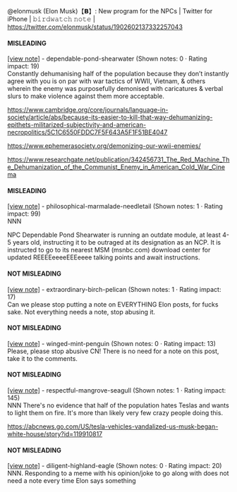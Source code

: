 @elonmusk (Elon Musk)【𝗕】: New program for the NPCs | Twitter for iPhone | 𝚋𝚒𝚛𝚍𝚠𝚊𝚝𝚌𝚑 𝚗𝚘𝚝𝚎 | https://twitter.com/elonmusk/status/1902602137332257043

#### MISLEADING

[[view note]](https://x.com/i/birdwatch/n/1902676517903306965) - dependable-pond-shearwater (Shown notes: 0 · Rating impact: 19)\
Constantly dehumanising half of the population because they don’t instantly agree with you is on par with war tactics of WWII, Vietnam, & others wherein the enemy was purposefully demonised with caricatures & verbal slurs to make violence against them more acceptable.

https://www.cambridge.org/core/journals/language-in-society/article/abs/because-its-easier-to-kill-that-way-dehumanizing-epithets-militarized-subjectivity-and-american-necropolitics/5C1C6550FDDC7F5F643A5F1F51BE4047

https://www.ephemerasociety.org/demonizing-our-wwii-enemies/

https://www.researchgate.net/publication/342456731_The_Red_Machine_The_Dehumanization_of_the_Communist_Enemy_in_American_Cold_War_Cinema



#### MISLEADING

[[view note]](https://x.com/i/birdwatch/n/1902735003068625191) - philosophical-marmalade-needletail (Shown notes: 1 · Rating impact: 99)\
NNN

NPC Dependable Pond Shearwater is running an outdate module, at least 4-5 years old, instructing it to be outraged at its designation as an NCP. 
It is instructed to go to its nearest MSM (msnbc.com) download center for updated REEEEeeeeEEEeeee talking points and await instructions.

#### NOT MISLEADING

[[view note]](https://x.com/i/birdwatch/n/1902752636643709423) - extraordinary-birch-pelican (Shown notes: 1 · Rating impact: 17)\
Can we please stop putting a note on EVERYTHING Elon posts, for fucks sake. Not everything needs a note, stop abusing it.

#### NOT MISLEADING

[[view note]](https://x.com/i/birdwatch/n/1902741608593850432) - winged-mint-penguin (Shown notes: 0 · Rating impact: 13)\
Please, please stop abusive CN!  There is no need for a note on this post, take it to the comments.   

#### NOT MISLEADING

[[view note]](https://x.com/i/birdwatch/n/1902680671052554381) - respectful-mangrove-seagull (Shown notes: 1 · Rating impact: 145)\
NNN There's no evidence that half of the population hates Teslas and wants to light them on fire. It's more than likely very few crazy people doing this.

https://abcnews.go.com/US/tesla-vehicles-vandalized-us-musk-began-white-house/story?id=119910817

#### NOT MISLEADING

[[view note]](https://x.com/i/birdwatch/n/1902679797349912934) - diligent-highland-eagle (Shown notes: 0 · Rating impact: 20)\
NNN. Responding to a meme with his opinion/joke to go along with does not need a note every time Elon says something
